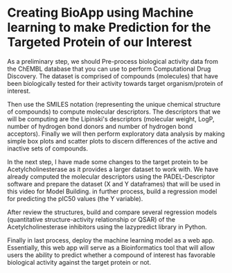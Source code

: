 # Creating BioApp using Machine learning to make Prediction for the Targeted Protein of our Interest
As a preliminary step, we should Pre-process biological activity data from the ChEMBL database that you can use to perform Computational Drug Discovery.
The dataset is comprised of compounds (molecules) that have been biologically tested for their activity towards target organism/protein of interest.

Then use the SMILES notation (representing the unique chemical structure of compounds) to compute molecular descriptors.
The descriptors that we will be computing are the Lipinski's descriptors (molecular weight, LogP, number of hydrogen bond donors and number of hydrogen bond acceptors).
Finally we will then perform exploratory data analysis by making simple box plots and scatter plots to discern differences of the active and inactive sets of compounds.

In the next step, I have made some changes to the target protein to be Acetylcholinesterase as it provides a larger dataset to work with.
We have already computed the molecular descriptors using the PADEL-Descriptor software and prepare the dataset (X and Y dataframes) that will be used in this video for Model Building.
in further process, build a regression model for predicting the pIC50 values (the Y variable).

After review the structures, build and compare several regression models (quantitative structure-activity relationship or QSAR) of the Acetylcholinesterase inhibitors using the lazypredict library in Python.

Finally in last process, deploy the machine learning model as a web app. Essentially, this web app will serve as a Bioinformatics tool that will allow users the ability to predict whether a compound of interest has favorable biological activity against the target protein or not.
